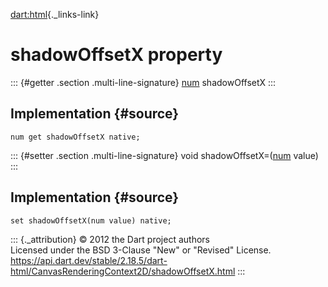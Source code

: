[dart:html](../../dart-html/dart-html-library){._links-link}

shadowOffsetX property
======================

::: {#getter .section .multi-line-signature}
[num](../../dart-core/num-class) shadowOffsetX
:::

Implementation {#source}
--------------

``` {.language-dart data-language="dart"}
num get shadowOffsetX native;
```

::: {#setter .section .multi-line-signature}
void shadowOffsetX=([num](../../dart-core/num-class) value)
:::

Implementation {#source}
--------------

``` {.language-dart data-language="dart"}
set shadowOffsetX(num value) native;
```

::: {._attribution}
© 2012 the Dart project authors\
Licensed under the BSD 3-Clause \"New\" or \"Revised\" License.\
<https://api.dart.dev/stable/2.18.5/dart-html/CanvasRenderingContext2D/shadowOffsetX.html>
:::
